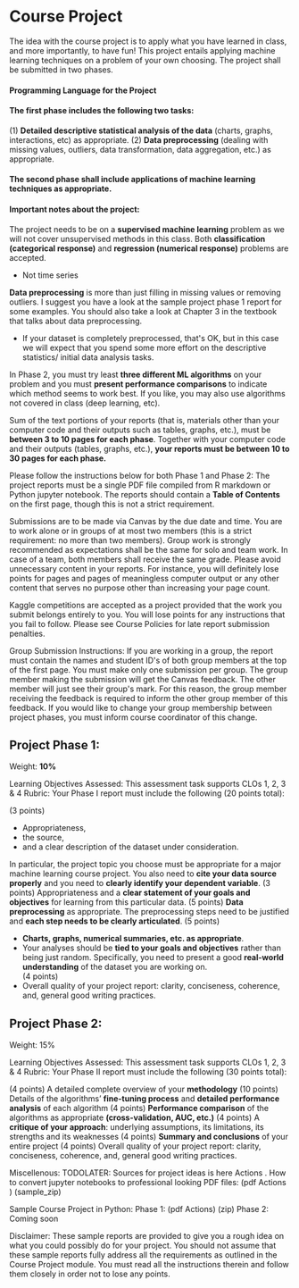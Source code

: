 
# Course Project
The idea with the course project is to apply what you have learned in class, and more importantly, to have fun!
This project entails applying machine learning techniques on a problem of your own choosing. The project shall be submitted in two phases.

#### Programming Language for the Project


#### The first phase includes the following two tasks:
(1) **Detailed descriptive statistical analysis of the data** (charts, graphs, interactions, etc) as appropriate.
(2) **Data preprocessing** (dealing with missing values, outliers, data transformation, data aggregation, etc.) as appropriate.

#### The second phase shall include applications of machine learning techniques as appropriate.

#### Important notes about the project:
The project needs to be on a **supervised machine learning** problem as we will not cover unsupervised methods in this class. 
Both **classification (categorical response)** and **regression (numerical response)** problems are accepted.
- Not time series

**Data preprocessing** is more than just filling in missing values or removing outliers. I suggest you have a look at the sample project phase 1 report for some examples. You should also take a look at Chapter 3 in the textbook that talks about data preprocessing.
- If your dataset is completely preprocessed, that's OK, but in this case we will expect that you spend some more effort on the descriptive statistics/ initial data analysis tasks.

In Phase 2, you must try least **three different ML algorithms** on your problem and you must **present performance comparisons** to indicate which method seems to work best. If you like, you may also use algorithms not covered in class (deep learning, etc).

Sum of the text portions of your reports (that is, materials other than your computer code and their outputs such as tables, graphs, etc.), must be **between 3 to 10 pages for each phase**. Together with your computer code and their outputs (tables, graphs, etc.), **your reports must be between 10 to 30 pages for each phase.**
 
Please follow the instructions below for both Phase 1 and Phase 2:
The project reports must be a single PDF file compiled from R markdown or Python jupyter notebook. 
The reports should contain a **Table of Contents** on the first page, though this is not a strict requirement.

Submissions are to be made via Canvas by the due date and time.
You are to work alone or in groups of at most two members (this is a strict requirement: no more than two members).
Group work is strongly recommended as expectations shall be the same for solo and team work. In case of a team, both members shall receive the same grade.
Please avoid unnecessary content in your reports. For instance, you will definitely lose points for pages and pages of meaningless computer output or any other content that serves no purpose other than increasing your page count.

Kaggle competitions are accepted as a project provided that the work you submit belongs entirely to you.
You will lose points for any instructions that you fail to follow.
Please see Course Policies for late report submission penalties.

 

Group Submission Instructions:
If you are working in a group, the report must contain the names and student ID's of both group members at the top of the first page.
You must make only one submission per group. The group member making the submission will get the Canvas feedback. The other member will just see their group's mark. For this reason, the group member receiving the feedback is required to inform the other group member of this feedback.
If you would like to change your group membership between project phases, you must inform course coordinator of this change.
 

## Project Phase 1:
Weight: **10%**

Learning Objectives Assessed:
This assessment task supports CLOs 1, 2, 3 & 4
Rubric:
Your Phase I report must include the following (20 points total):

(3 points) 
- Appropriateness, 
- the source, 
- and a clear description of the dataset under consideration. 

In particular, the project topic you choose must be appropriate for a major machine learning course project. You also need to **cite your data source properly** and you need to **clearly identify your dependent variable**.
(3 points) Appropriateness and a **clear statement of your goals and objectives** for learning from this particular data. 
(5 points) **Data preprocessing** as appropriate. The preprocessing steps need to be justified and **each step needs to be clearly articulated**.
(5 points) 
- **Charts, graphs, numerical summaries, etc. as appropriate**. 
- Your analyses should be **tied to your goals and objectives** rather than being just random. 
Specifically, you need to present a good **real-world understanding** of the dataset you are working on.  
(4 points) 
- Overall quality of your project report: clarity, conciseness, coherence, and, general good writing practices.

## Project Phase 2:
Weight: 15%

Learning Objectives Assessed:
This assessment task supports CLOs 1, 2, 3 & 4
Rubric:
Your Phase II report must include the following (30 points total):

(4 points) A detailed complete overview of your **methodology**
(10 points) Details of the algorithms’ **fine-tuning process** and **detailed performance analysis** of each algorithm
(4 points) **Performance comparison** of the algorithms as appropriate **(cross-validation, AUC, etc.)**
(4 points) A **critique of your approach**: underlying assumptions, its limitations, its strengths and its weaknesses
(4 points) **Summary and conclusions** of your entire project
(4 points) Overall quality of your project report: clarity, conciseness, coherence, and, general good writing practices.
 

Miscellenous:
TODOLATER: Sources for project ideas is here Actions  .
How to convert jupyter notebooks to professional looking PDF files: (pdf Actions  ) (sample_zip)

Sample Course Project in Python:
Phase 1: (pdf Actions) (zip)
Phase 2: Coming soon

Disclaimer: These sample reports are provided to give you a rough idea on what you could possibly do for your project. You should not assume that these sample reports fully address all the requirements as outlined in the Course Project module. You must read all the instructions therein and follow them closely in order not to lose any points.